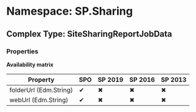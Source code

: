 # Namespace: SP.Sharing

## Complex Type: SiteSharingReportJobData

### Properties

**Availability matrix**

Property | SPO | SP 2019 | SP 2016 | SP 2013
----------|-----|---------|---------|--------
folderUrl (Edm.String) | ✔ | ✖ | ✖ | ✖
webUrl (Edm.String) | ✔ | ✖ | ✖ | ✖
